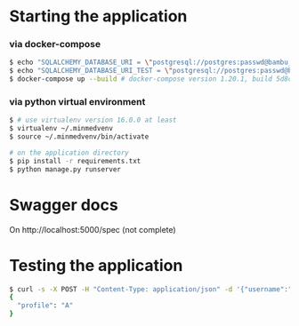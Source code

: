 # Starting the application
### via docker-compose
```sh
$ echo "SQLALCHEMY_DATABASE_URI = \"postgresql://postgres:passwd@bambu_db_1/bambu\"" > settings.py
$ echo "SQLALCHEMY_DATABASE_URI_TEST = \"postgresql://postgres:passwd@bambu_db_2/bambutest\"" >> settings.py
$ docker-compose up --build # docker-compose version 1.20.1, build 5d8c71b was tested
```

### via python virtual environment
```sh
$ # use virtualenv version 16.0.0 at least
$ virtualenv ~/.minmedvenv
$ source ~/.minmedvenv/bin/activate

# on the application directory
$ pip install -r requirements.txt
$ python manage.py runserver
```

# Swagger docs
On http://localhost:5000/spec (not complete)

# Testing the application
```sh
$ curl -s -X POST -H "Content-Type: application/json" -d '{"username":"John Doe", "password":"passwd", "savingAmount": 2000, "loanAmount":0}' localhost:5000/register
{
  "profile": "A"
}
```





